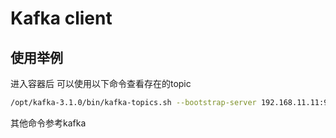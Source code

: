 # Kafka client

## 使用举例

进入容器后 可以使用以下命令查看存在的topic

```bash
/opt/kafka-3.1.0/bin/kafka-topics.sh --bootstrap-server 192.168.11.11:9092 --list
```

其他命令参考kafka

